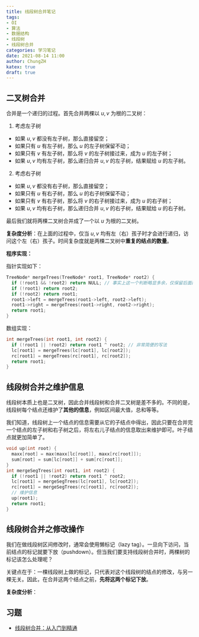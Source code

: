 ```yaml
---
title: 线段树合并笔记
tags:
- OI
- 算法
- 数据结构
- 线段树
- 线段树合并
categories: 学习笔记
date: 2021-08-14 11:00
author: ChungZH
katex: true
draft: true
---
```


## 二叉树合并

合并是一个递归的过程。首先合并两棵以 $u, v$ 为根的二叉树：

1. 考虑左子树
  - 如果 $u, v$ 都没有左子树，那么直接留空；
  - 如果只有 $u$ 有左子树，那么 $u$ 的左子树保留不动；
  - 如果只有 $v$ 有左子树，那么将 $v$ 的左子树接过来，成为 $u$ 的左子树；
  - 如果 $u, v$ 均有左子树，那么递归合并 $u, v$ 的左子树，结果赋给 $u$ 的左子树。
2. 考虑右子树
  - 如果 $u, v$ 都没有右子树，那么直接留空；
  - 如果只有 $u$ 有右子树，那么 $u$ 的右子树保留不动；
  - 如果只有 $v$ 有右子树，那么将 $v$ 的右子树接过来，成为 $u$ 的右子树；
  - 如果 $u, v$ 均有右子树，那么递归合并 $u, v$ 的右子树，结果赋给 $u$ 的右子树。

最后我们就将两棵二叉树合并成了一个以 $u$ 为根的二叉树。

**复杂度分析**：在上面的过程中，仅当 $u, v$ 均有左（右）孩子时才会进行递归，访问这个左（右）孩子。时间复杂度就是两棵二叉树中**重复的结点的数量**。

**程序实现：**

指针实现如下：

```cpp
TreeNode* mergeTrees(TreeNode* root1, TreeNode* root2) {
  if (!root1 && !root2) return NULL; // 事实上这一个判断略显多余，仅保留后面两行也可以
  if (!root1) return root2;
  if (!root2) return root1;
  root1->left = mergeTrees(root1->left, root2->left);
  root1->right = mergeTrees(root1->right, root2->right);
  return root1;
}
```

数组实现：

```cpp
int mergeTrees(int root1, int root2) {
  if (!root1 || !root2) return root1 ^ root2; // 非常简便的写法
  lc[root1] = mergeTrees(lc[root1], lc[root2]);
  rc[root1] = mergeTrees(rc[root1], rc[root2]);
  return root1;
}
```


## 线段树合并之维护信息

线段树本质上也是二叉树，因此合并线段树和合并二叉树是差不多的。不同的是，线段树每个结点还维护了**其他的信息**，例如区间最大值，总和等等。

我们知道，线段树上一个结点的信息需要从它的子结点中得出，因此只要在合并完一个结点的左子树和右子树之后，将左右儿子结点的信息取出来维护即可。叶子结点就更加简单了。

```cpp
void up(int root) {
  maxx[root] = max(maxx[lc[root]], maxx[rc[root]]);
  sum[root] = sum[lc[root]] + sum[rc[root]];
}
int mergeSegTrees(int root1, int root2) {
  if (!root1 || !root2) return root1 ^ root2;
  lc[root1] = mergeSegTrees(lc[root1], lc[root2]);
  rc[root1] = mergeSegTrees(rc[root1], rc[root2]);
  // 维护信息
  up(root1);
  return root1;
}
```

## 线段树合并之修改操作

我们在做线段树区间修改时，通常会使用懒标记（lazy tag）。一旦向下访问，当前结点的标记就要下放（pushdown）。但当我们要支持线段树合并时，两棵树的标记该怎么处理呢？

关键点在于：一棵线段树上做的标记，只代表对这个线段树的结点的修改，与另一棵无关。因此，在合并这两个结点之前，**先将这两个标记下放**。

**复杂度分析**：

## 习题

- [线段树合并：从入门到精通](https://www.luogu.com.cn/training/3858)
